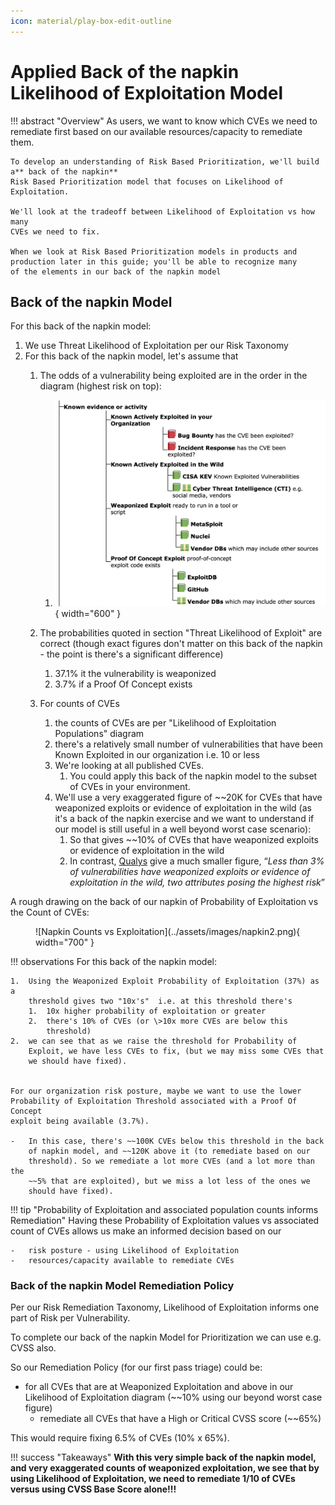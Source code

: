 ```yaml
---
icon: material/play-box-edit-outline 
---
```

# Applied Back of the napkin Likelihood of Exploitation Model

!!! abstract "Overview"
    As users, we want to know which CVEs we need to remediate first based on our
    available resources/capacity to remediate them.

    To develop an understanding of Risk Based Prioritization, we'll build a** back of the napkin**
    Risk Based Prioritization model that focuses on Likelihood of
    Exploitation.

    We'll look at the tradeoff between Likelihood of Exploitation vs how many
    CVEs we need to fix.

    When we look at Risk Based Prioritization models in products and 
    production later in this guide; you'll be able to recognize many
    of the elements in our back of the napkin model


## Back of the napkin Model

For this back of the napkin model:

1.  We use Threat Likelihood of Exploitation per our Risk Taxonomy
2.  For this back of the napkin model, let's assume that
    1.  The odds of a vulnerability being exploited are in the order in
        the diagram (highest risk on top):
        1.  ![Exploitation Known evidence or activity](../assets/images/napkin1.png){ width="600" }

    2.  The probabilities quoted in section "Threat Likelihood of
        Exploit" are correct (though exact figures don't matter on this
        back of the napkin - the point is there's a significant difference)
        1.  37.1% it the vulnerability is weaponized
        2.  3.7% if a Proof Of Concept exists
    3.  For counts of CVEs
        1.  the counts of CVEs are per "Likelihood of Exploitation Populations" diagram
        2.  there's a relatively small number of vulnerabilities that
            have been Known Exploited in our organization i.e. 10 or
            less
        3.  We're looking at all published CVEs.
            1.  You could apply this back of the napkin model to the subset
                of CVEs in your environment.
        4.  We'll use a very exaggerated figure of ~~20K for CVEs that
            have weaponized exploits or evidence of exploitation in the
            wild (as it's a back of the napkin exercise and we want to
            understand if our model is still useful in a well beyond
            worst case scenario):
            1.  So that gives ~~10% of CVEs that have weaponized
                exploits or evidence of exploitation in the wild
            2.  In contrast, <a
                href="https://blog.qualys.com/qualys-insights/2022/10/10/in-depth-look-into-data-driven-science-behind-qualys-trurisk"
                rel="nofollow">Qualys</a> give a much smaller figure,
                “*Less than 3% of vulnerabilities have weaponized
                exploits or evidence of exploitation in the wild, two
                attributes posing the highest risk*”

  

A rough drawing on the back of our napkin of Probability of Exploitation vs
the Count of CVEs:

<figure markdown>
![Napkin Counts vs Exploitation](../assets/images/napkin2.png){ width="700" }
</figure>

!!! observations
    For this back of the napkin model:

    1.  Using the Weaponized Exploit Probability of Exploitation (37%) as a
        threshold gives two "10x's"  i.e. at this threshold there's
        1.  10x higher probability of exploitation or greater
        2.  there's 10% of CVEs (or \>10x more CVEs are below this
            threshold)
    2.  we can see that as we raise the threshold for Probability of
        Exploit, we have less CVEs to fix, (but we may miss some CVEs that
        we should have fixed).

    
    For our organization risk posture, maybe we want to use the lower
    Probability of Exploitation Threshold associated with a Proof Of Concept
    exploit being available (3.7%).

    -   In this case, there's ~~100K CVEs below this threshold in the back
        of napkin model, and ~~120K above it (to remediate based on our
        threshold). So we remediate a lot more CVEs (and a lot more than the
        ~~5% that are exploited), but we miss a lot less of the ones we
        should have fixed).

!!! tip "Probability of Exploitation and associated population counts informs Remediation"
    Having these Probability of Exploitation values vs associated count of CVEs
    allows us make an informed decision based on our

    -   risk posture - using Likelihood of Exploitation
    -   resources/capacity available to remediate CVEs

  

### Back of the napkin Model Remediation Policy

Per our Risk Remediation Taxonomy, Likelihood of Exploitation informs one part of
Risk per Vulnerability.

To complete our back of the napkin Model for Prioritization we can use e.g.
CVSS also.

So our Remediation Policy (for our first pass triage) could be:

-   for all CVEs that are at Weaponized Exploitation and above in our
    Likelihood of Exploitation diagram (~~10% using our beyond worst
    case figure)  
    -   remediate all CVEs that have a High or Critical CVSS score (~~65%)

This would require fixing 6.5% of CVEs (10% x 65%).





!!! success "Takeaways"
    **With this very simple back of the napkin model, and very exaggerated counts of weaponized exploitation, we see that by using Likelihood of Exploitation, we need to remediate 1/10 of CVEs versus using CVSS Base Score alone!!!**